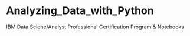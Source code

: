 # Analyzing_Data_with_Python
IBM Data Sciene/Analyst Professional Certification Program &amp; Notebooks

